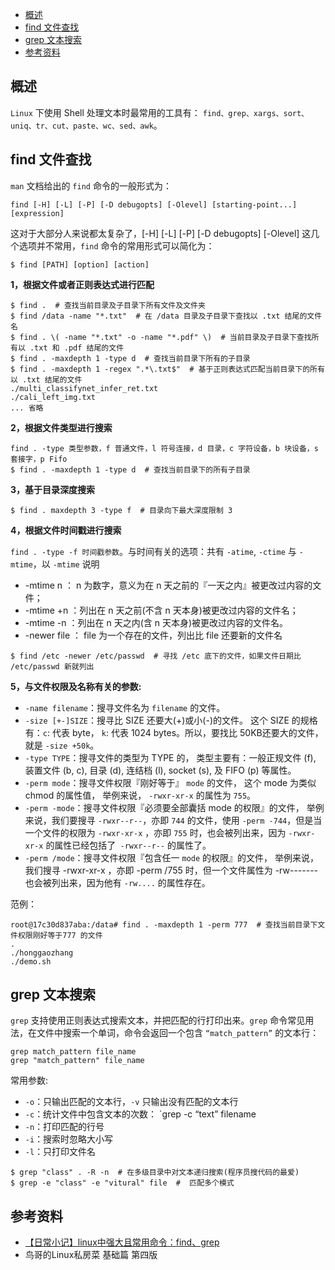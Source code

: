 - [概述](#概述)
- [find 文件查找](#find-文件查找)
- [grep 文本搜索](#grep-文本搜索)
- [参考资料](#参考资料)

## 概述

`Linux` 下使用 Shell 处理文本时最常用的工具有： `find、grep、xargs、sort、uniq、tr、cut、paste、wc、sed、awk`。

## find 文件查找

`man` 文档给出的 `find` 命令的一般形式为：
```shell 
find [-H] [-L] [-P] [-D debugopts] [-Olevel] [starting-point...] [expression]
```
这对于大部分人来说都太复杂了，[-H] [-L] [-P] [-D debugopts] [-Olevel] 这几个选项并不常用，`find` 命令的常用形式可以简化为：
```shell
$ find [PATH] [option] [action]
```
**1，根据文件或者正则表达式进行匹配**

```shell
$ find .  # 查找当前目录及子目录下所有文件及文件夹
$ find /data -name "*.txt"  # 在 /data 目录及子目录下查找以 .txt 结尾的文件名
$ find . \( -name "*.txt" -o -name "*.pdf" \)  # 当前目录及子目录下查找所有以 .txt 和 .pdf 结尾的文件
$ find . -maxdepth 1 -type d  # 查找当前目录下所有的子目录
$ find . -maxdepth 1 -regex ".*\.txt$"  # 基于正则表达式匹配当前目录下的所有以 .txt 结尾的文件
./multi_classifynet_infer_ret.txt
./cali_left_img.txt
... 省略
```
**2，根据文件类型进行搜索**

```shell
find . -type 类型参数，f 普通文件，l 符号连接，d 目录，c 字符设备，b 块设备，s 套接字，p Fifo
$ find . -maxdepth 1 -type d  # 查找当前目录下的所有子目录
```

**3，基于目录深度搜索**

```shell
$ find . maxdepth 3 -type f  # 目录向下最大深度限制 3
```

**4，根据文件时间戳进行搜索**

`find . -type -f 时间戳参数`。与时间有关的选项：共有 `-atime`, `-ctime` 与 `-mtime`，以 `-mtime` 说明
+ -mtime n ： n 为数字，意义为在 n 天之前的『一天之内』被更改过内容的文件；
+ -mtime +n ：列出在 n 天之前(不含 n 天本身)被更改过内容的文件名；
+ -mtime -n ：列出在 n 天之内(含 n 天本身)被更改过内容的文件名。
+ -newer file ： file 为一个存在的文件，列出比 file 还要新的文件名

```shell
$ find /etc -newer /etc/passwd  # 寻找 /etc 底下的文件，如果文件日期比 /etc/passwd 新就列出
```

**5，与文件权限及名称有关的参数:**

+ `-name filename`：搜寻文件名为 `filename` 的文件。
+ `-size [+-]SIZE`：搜寻比 SIZE 还要大(+)或小(-)的文件。 这个 SIZE 的规格有：`c`: 代表 byte， `k`: 代表 1024 bytes。所以，要找比 50KB还要大的文件，就是 `-size +50k`。
+ `-type TYPE`：搜寻文件的类型为 TYPE 的， 类型主要有：一般正规文件 (f), 装置文件 (b, c), 目录 (d), 连结档 (l), socket (s), 及 FIFO (p) 等属性。
+ `-perm mode`：搜寻文件权限『刚好等于』 `mode` 的文件， 这个 mode 为类似 chmod 的属性值， 举例来说， `-rwxr-xr-x` 的属性为 `755`。
+ `-perm -mode`：搜寻文件权限『必须要全部囊括 mode 的权限』的文件， 举例来说，我们要搜寻 `-rwxr--r--`，亦即 `744` 的文件，使用 `-perm -744`，但是当一个文件的权限为 `-rwxr-xr-x` ，亦即 `755` 时，也会被列出来，因为 `-rwxr-xr-x` 的属性已经包括了` -rwxr--r--` 的属性了。
+ `-perm /mode`：搜寻文件权限『包含任一 `mode` 的权限』的文件， 举例来说，我们搜寻 -rwxr-xr-x ，亦即 -perm /755 时，但一个文件属性为 -rw-------也会被列出来，因为他有 `-rw....` 的属性存在。

范例：

```shell
root@17c30d837aba:/data# find . -maxdepth 1 -perm 777  # 查找当前目录下文件权限刚好等于777 的文件
.
./honggaozhang
./demo.sh
```

## grep 文本搜索

`grep` 支持使用正则表达式搜索文本，并把匹配的行打印出来。`grep` 命令常见用法，在文件中搜索一个单词，命令会返回一个包含 `“match_pattern”` 的文本行：

```shell
grep match_pattern file_name
grep "match_pattern" file_name
```

常用参数:

+ `-o`：只输出匹配的文本行，`-v` 只输出没有匹配的文本行
+ `-c`：统计文件中包含文本的次数： `grep -c “text” filename
+ `-n`：打印匹配的行号
+ `-i`：搜索时忽略大小写
+ `-l`：只打印文件名

```shell
$ grep "class" . -R -n  # 在多级目录中对文本递归搜索(程序员搜代码的最爱)
$ grep -e "class" -e "vitural" file  #  匹配多个模式
```

## 参考资料

+ [【日常小记】linux中强大且常用命令：find、grep](cnblogs.com/skynet/archive/2010/12/25/1916873.html)
+ 鸟哥的Linux私房菜 基础篇 第四版
